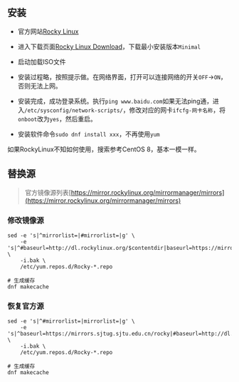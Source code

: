 ## 安装

- 官方网站[Rocky Linux](https://rockylinux.org/)

- 进入下载页面[Rocky Linux Download](https://rockylinux.org/download)，下载最小安装版本`Minimal`

- 启动加载ISO文件

- 安装过程略，按照提示做。在网络界面，打开可以连接网络的开关`OFF`->`ON`，否则无法上网。

- 安装完成，成功登录系统。执行`ping www.baidu.com`如果无法ping通，进入`/etc/sysconfig/network-scripts/`，修改对应的网卡`ifcfg-网卡名称`，将`onboot`改为`yes`，然后重启。

- 安装软件命令`sudo dnf install xxx`，不再使用`yum`

如果RockyLinux不知如何使用，搜索参考CentOS 8，基本一模一样。

## 替换源

>  官方镜像源列表[https://mirror.rockylinux.org/mirrormanager/mirrors](https://mirror.rockylinux.org/mirrormanager/mirrors)

### 修改镜像源

```shell
sed -e 's|^mirrorlist=|#mirrorlist=|g' \
    -e 's|^#baseurl=http://dl.rockylinux.org/$contentdir|baseurl=https://mirrors.sjtug.sjtu.edu.cn/rocky|g' \
    -i.bak \
    /etc/yum.repos.d/Rocky-*.repo

# 生成缓存
dnf makecache
```

### 恢复官方源

```shell
sed -e 's|^#mirrorlist=|mirrorlist=|g' \
    -e 's|^baseurl=https://mirrors.sjtug.sjtu.edu.cn/rocky|#baseurl=http://dl.rockylinux.org/$contentdir|g' \
    -i.bak \
    /etc/yum.repos.d/Rocky-*.repo

# 生成缓存
dnf makecache
```
